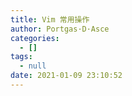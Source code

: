 ```yaml
---
title: Vim 常用操作
author: Portgas·D·Asce
categories:
  - []
tags:
  - null
date: 2021-01-09 23:10:52
---
```


